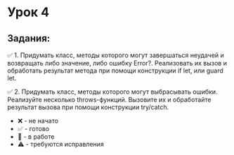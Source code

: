 # Урок 4
## Задания:

:white_check_mark: 1. Придумать класс, методы которого могут завершаться неудачей и возвращать либо значение, либо ошибку Error?. Реализовать их вызов и обработать результат метода при помощи конструкции if let, или guard let. <br/>

:white_check_mark: 2. Придумать класс, методы которого могут выбрасывать ошибки. Реализуйте несколько throws-функций. Вызовите их и обработайте результат вызова при помощи конструкции try/catch. <br/>


* :x: - не начато
* :white_check_mark: - готово
* :memo: - в работе
* :warning: - требуются исправления
